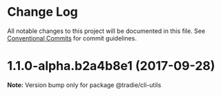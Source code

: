 # Change Log

All notable changes to this project will be documented in this file.
See [Conventional Commits](https://conventionalcommits.org) for commit guidelines.

<a name="1.1.0-alpha.b2a4b8e1"></a>
# 1.1.0-alpha.b2a4b8e1 (2017-09-28)




**Note:** Version bump only for package @tradie/cli-utils
